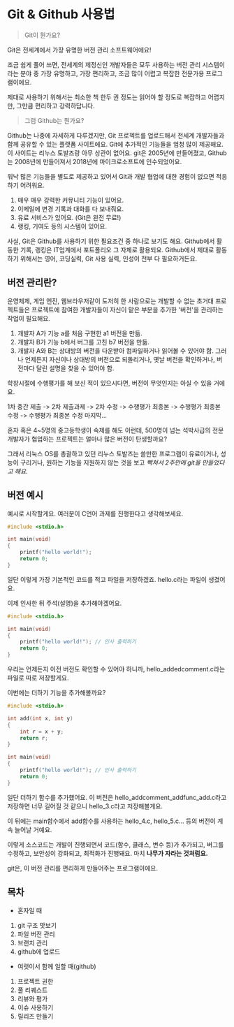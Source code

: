 Git &amp; Github 사용법
====


> Git이 뭔가요?

Git은 전세계에서 가장 유명한 버전 관리 소프트웨어에요!

조금 쉽게 풀어 쓰면, 전세계의 제정신인 개발자들은 모두 사용하는 버전 관리 시스템이라는 분야 중 가장 유명하고, 가장 편리하고, 조금 많이 어렵고 복잡한 전문가용 프로그램이에요.

제대로 사용하기 위해서는 최소한 책 한두 권 정도는 읽어야 할 정도로 복잡하고 어렵지만, 그만큼 편리하고 강력하답니다.  


> 그럼 Github는 뭔가요?

Github는 나중에 자세하게 다루겠지만, Git 프로젝트를 업로드해서 전세계 개발자들과 함께 공유할 수 있는 플랫폼 사이트에요. Git에 추가적인 기능들을 엄청 많이 제공해요. 이 사이트는 리누스 토발즈랑 아무 상관이 없어요. git은 2005년에 만들어졌고, Github는 2008년에 만들어져서 2018년에 마이크로소프트에 인수되었어요.

워낙 많은 기능들을 별도로 제공하고 있어서 Git과 개발 협업에 대한 경험이 없으면 적응하기 어려워요.

1. 매우 매우 강력한 커뮤니티 기능이 있어요.
2. 이메일에 변경 기록과 대화를 다 보내줘요.
3. 유료 서비스가 있어요. (Git은 완전 무료!)
4. 랭킹, 기여도 등의 시스템이 있어요.

사실, Git은 Github를 사용하기 위한 필요조건 중 하나로 보기도 해요. Github에서 활동한 기록, 랭킹은 IT업계에서 포트폴리오 그 자체로 활용되요. Github에서 제대로 활동하기 위해서는 영어, 코딩실력, Git 사용 실력, 인성이 전부 다 필요하거든요.

버전 관리란?
----

운영체제, 게임 엔진, 웹브라우저같이 도저히 한 사람으로는 개발할 수 없는 초거대 프로젝트들은 프로젝트에 참여한 개발자들이 자신이 맡은 부분을 추가한 '버전'을 관리하는 작업이 필요해요.

 1. 개발자 A가 기능 a를 처음 구현한 a1 버전을 만듦.
 2. 개발자 B가 기능 b에서 버그를 고친 b7 버전을 만듦.
 3. 개발자 A와 B는 상대방의 버전을 다운받아 컴파일하거나 읽어볼 수 있어야 함. 그러나 언제든지 자신이나 상대방의 버전으로 되돌리거나, 옛날 버전을 확인하거나, 버전마다 달린 설명을 찾을 수 있어야 함.

학창시절에 수행평가를 해 보신 적이 있으시다면, 버전이 무엇인지는 아실 수 있을 거에요.

1차 중간 제출 -> 2차 제출과제 -> 2차 수정 -> 수행평가 최종본 -> 수행평가 최종본 수정 -> 수행평가 최종본 수정 마지막...

혼자 혹은 4~5명의 중고등학생이 숙제를 해도 이런데, 500명이 넘는 석박사급의 전문 개발자가 협업하는 프로젝트는 얼마나 많은 버전이 탄생할까요?

그래서 리눅스 OS를 총괄하고 있던 리누스 토발즈는 쓸만한 프로그램이 유료이거나, 성능이 구리거나, 원하는 기능을 지원하지 않는 것을 보고 *빡쳐서 2주만에 git을 만들었다고 해요*.

버전 예시
----

예시로 시작할게요. 여러분이 C언어 과제를 진행한다고 생각해보세요.
```c
#include <stdio.h>

int main(void)
{
    printf("hello world!");
    return 0;
}
```
일단 이렇게 가장 기본적인 코드를 적고 파일을 저장하겠죠. hello.c라는 파일이 생겼어요.

이제 인사한 뒤 주석(설명)을 추가해야겠어요.
```c
#include <stdio.h>

int main(void)
{   
    printf("hello world!"); // 인사 출력하기
    return 0;
}
```

우리는 언제든지 이전 버전도 확인할 수 있어야 하니까, hello_addedcomment.c라는 파일로 따로 저장할게요.

이번에는 더하기 기능을 추가해볼까요?
```c
#include <stdio.h>

int add(int x, int y)
{
    int r = x + y;
    return r;
}

int main(void)
{   
    printf("hello world!"); // 인사 출력하기
    return 0;
}
```

일단 더하기 함수를 추가했어요. 이 버전은 hello_addcomment_addfunc_add.c라고 저장하면 너무 길어질 것 같으니 hello_3.c라고 저장해볼게요.

이 뒤에는 main함수에서 add함수를 사용하는 hello_4.c, hello_5.c... 등의 버전이 계속 늘어날 거예요.

이렇게 소스코드는 개발이 진행되면서 코드(함수, 클래스, 변수 등)가 추가되고, 버그를 수정하고, 보안성이 강화되고, 최적화가 진행돼요. 마치 **나무가 자라는 것처럼요.**


git은, 이 버전 관리를 편리하게 만들어주는 프로그램이에요.

목차
----

* 혼자일 때
1. git 구조 맛보기
2. 파일 버전 관리
3. 브랜치 관리 
4. github에 업로드

* 여럿이서 함께 일할 때(github)
1. 프로젝트 권한
2. 풀 리퀘스트
3. 리뷰와 평가
4. 이슈 사용하기
5. 릴리즈 만들기
